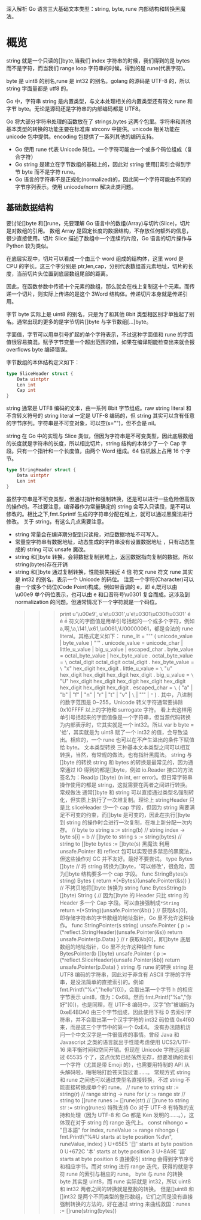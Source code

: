 深入解析 Go 语言三大基础文本类型：string, byte, rune 内部结构和转换黑魔法。

# 概览

string 就是一个只读的[]byte,当我们 index 字符串的时候，我们得到的是 bytes 而不是字符，而当我们 range loop 字符串的时候，得到的是 rune(代表字符)。

byte 是 uint8 的别名,rune 是 int32 的别名。golang 的源码是 UTF-8 的，所以 string 字面量都是 utf8 的。

Go 中，字符串 string 是内置类型，与文本处理相关的内置类型还有符文 rune 和字节 byte。无论是源码还是字符串的内部编码都是 UTF8。

Go 将大部分字符串处理的函数放在了 strings,bytes 这两个包里。字符串和其他基本类型的转换的功能主要在标准库 strconv 中提供。unicode 相关功能在 unicode 包中提供。encoding 包提供了一系列其他的编码支持。

- Go 使用 rune 代表 Unicode 码位。一个字符可能由一个或多个码位组成（复合字符）
- Go string 是建立在字节数组的基础上的，因此对 string 使用[]索引会得到字节 byte 而不是字符 rune。
- Go 语言的字符串不是正规化(normalized)的，因此同一个字符可能由不同的字节序列表示。使用 unicode/norm 解决此类问题。

## 基础数据结构

要讨论[]byte 和[]rune，先要理解 Go 语言中的数组(Array)与切片(Slice)，切片是对数组的引用。
数组 Array 是固定长度的数据结构，不存放任何额外的信息，很少直接使用。切片 Slice 描述了数组中一个连续的片段，Go 语言的切片操作与 Python 较为类似。

在底层实现中，切片可以看成一个由三个 word 组成的结构体，这里 word 是 CPU 的字长。这三个字分别是 ptr,len,cap，分别代表数组首元素地址，切片的长度，当前切片头位置到底层数组尾部的距离。

因此，在函数参数中传递十个元素的数组，那么就会在栈上复制这十个元素。而传递一个切片，则实际上传递的是这个 3Word 结构体。传递切片本身就是传递引用。

字节 byte 实际上是 uint8 的别名，只是为了和其他 8bit 类型相区别才单独起了别名。通常出现的更多的是字节切片[]byte 与字节数组[...]byte。

字面值，字节可以用单引号扩起的单个字符表示，不过这种字面值和 rune 的字面值很容易搞混。赋予字节变量一个超出范围的值，如果在编译期能检查出来就会报 overflows byte 编译错误。

字节数组的本体结构定义如下：

```go
type SliceHeader struct {
    Data uintptr
    Len int
    Cap int
}
```

string 通常是 UTF8 编码的文本，由一系列 8bit 字节组成。raw string literal 和不含转义符号的 string literal 一定是 UTF-8 编码的，但 string 其实可以含有任意的字节序列。字符串是不可变对象，可以空(s="")，但不会是 nil。

string 在 Go 中的实现与 Slice 类似，但因为字符串是不可变类型，因此底层数组的长度就是字符串的长度，所以相比切片，string 结构的本体少了一个 Cap 字段。只有一个指针和一个长度值，由两个 Word 组成。64 位机器上占用 16 个字节。

```go
type StringHeader struct {
    Data uintptr
    Len int
}
```

虽然字符串是不可变类型，但通过指针和强制转换，还是可以进行一些危险但高效的操作的。不过要注意，编译器作为常量确定的 string 会写入只读段，是不可以修改的。相比之下,fmt.Sprintf 生成的字符串分配在堆上，就可以通过黑魔法进行修改。
关于 string，有这么几点需要注意。

- string 常量会在编译期分配到只读段，对应数据地址不可写入。
- 常量空字符串有数据地址，动态生成的字符串没有设置数据地址 ，只有动态生成的 string 可以 unsafe 魔改。
- string 和[]byte 转换，会将数据复制到堆上，返回数据指向复制的数据。所以 string(bytes)存在开销
- string 和[]byte 通过复制转换，性能损失接近 4 倍
  符文 rune
  符文 rune 其实是 int32 的别名，表示一个 Unicode 的码位。
  注意一个字符(Character)可以由一个或多个码位(Code Point)构成。例如带音调的 e，即 é,既可以由\u00e9 单个码位表示，也可以由 e 和口音符号\u0301 复合而成。这涉及到 normalization 的问题。但通常情况下一个字符就是一个码位。
  > > > print u'\u00e9', u'e\u0301',u'e\u0301\u0301\u0301'
  > > > é é é́́
  > > > 符文的字面值是用单引号括起的一个或多个字符，例如 a,啊,\a,\141,\x61,\u0061,\U00000061，都是合法的 rune literal。其格式定义如下：
  > > > rune_lit = "'" ( unicode_value | byte_value ) "'" .
  > > > unicode_value = unicode_char | little_u_value | big_u_value | escaped_char .
  > > > byte_value = octal_byte_value | hex_byte_value .
  > > > octal_byte_value = `\` octal_digit octal_digit octal_digit .
  > > > hex_byte_value = `\` "x" hex_digit hex_digit .
  > > > little_u_value = `\` "u" hex_digit hex_digit hex_digit hex_digit .
  > > > big_u_value = `\` "U" hex_digit hex_digit hex_digit hex_digit
                               hex_digit hex_digit hex_digit hex_digit .
  escaped_char = `\` ( "a" | "b" | "f" | "n" | "r" | "t" | "v" | `\` | "'" | `"` ) .
  其中，八进制的数字范围是 0~255，Unicode 转义字符通常要排除 0x10FFFF 以上的字符和 surrogate 字符。
  看上去这样用单引号括起来的字面值像是一个字符串，但当源代码转换为内部表示时，它其实就是一个 int32。所以 var b byte = '蛤'，其实就是为 uint8 赋了一个 int32 的值，会导致溢出。相应的，一个 rune 也可以在不产生溢出的条件下赋值给 byte。
  文本类型转换
  三种基本文本类型之间可以相互转换，当然，有常规的做法，也有指针黑魔法。
  string 与[]byte 的转换
  string 和 bytes 的转换是最常见的，因为通常通过 IO 得到的都是[]byte，例如 io.Reader 接口的方法签名为：Read(p []byte) (n int, err error)。但日常字符串操作使用的都是 string，这就需要在两者之间进行转换。
  常规做法
  通常[]byte 和 string 可以直接通过类型名强制转化，但实质上执行了一次堆复制。理论上 stringHeader 只是比 sliceHeader 少一个 cap 字段，但因为 string 需要满足不可变的约束，而[]byte 是可变的，因此在执行[]byte 到 string 的操作时会进行一次复制，在堆上新分配一次内存。
  // byte to string
  s := string(b)
  // string index -> byte
  s[i] = b
  // []byte to string
  s := string(bytes)
  // string to []byte
  bytes := []byte(s)
  黑魔法
  利用 unsafe.Pointer 和 reflect 包可以实现很多禁忌的黑魔法，但这些操作对 GC 并不友好。最好不要尝试。
  type Bytes []byte
  // 将 string 转换为[]byte，'可以修改'，很危险，因为[]byte 结构要多一个 cap 字段。
  func StringBytes(s string) Bytes {
  return *(*Bytes)(unsafe.Pointer(&s))
  }
  // 不拷贝地将[]byte 转换为 string
  func BytesString(b []byte) String {
  // 因为[]byte 的 Header 只比 string 的 Header 多一个 Cap 字段。可以直接强制成`*String`
  return *(*String)(unsafe.Pointer(&b))
  }
  // 获取&s[0]，即存储字符串的字节数组的地址指针，Go 里不允许这种操作。
  func StringPointer(s string) unsafe.Pointer {
  p := (*reflect.StringHeader)(unsafe.Pointer(&s))
  return unsafe.Pointer(p.Data)
  }
  // r 获取&b[0]，即[]byte 底层数组的地址指针，Go 里不允许这种操作
  func BytesPointer(b []byte) unsafe.Pointer {
  p := (*reflect.SliceHeader)(unsafe.Pointer(&b))
  return unsafe.Pointer(p.Data)
  }
  string 与 rune 的转换
  string 是 UTF8 编码的字符串，因此对于非含有 ASCII 字符的字符串，是没法简单的直接索引的。例如
  fmt.Printf("%x","hello"[0])，会取出第一个字节 h 的相应字节表示 uint8，值为：0x68。然而
  fmt.Printf("%s","你好"[0])，也是同理，在 UTF-8 编码中，汉字”你”被编码为 0xeE4BDA0 由三个字节组成，因此使用下标 0 去索引字符串，并不会取出第一个汉字字符的 int32 码位值 0x4f60 来，而是这三个字节中的第一个 0xE4。
  没有办法随机访问一个中文汉字是一件很蛋疼的事情。曾经 Java 和 Javascript 之类的语言就出于性能考虑使用 UCS2/UTF-16 来平衡时间和空间开销。但现在 Unicode 字符远远超过 65535 个了，这点优势已经荡然无存，想要准确的索引一个字符（尤其是带 Emoji 的），也需要用特制的 API 从头解码啦，啪啪啪打脸苍天饶过谁……。
  常规方式
  string 和 rune 之间也可以通过类型名直接转换，不过 string 不能直接转换成单个的 rune。
  // rune to string
  str := string(r)
  // range string -> rune
  for i,r := range str
  // string to []rune
  runes := []rune(str)
  // []rune to string
  str := string(runes)
  特殊支持
  Go 对于 UTF-8 有特殊的支持和处理（因为 UTF-8 和 Go 都是 Ken 发明的……。），这体现在对于 string 的 range 迭代上。
  const nihongo = "日本語"
  for index, runeValue := range nihongo {
  fmt.Printf("%#U starts at byte position %d\n", runeValue, index)
  }
  U+65E5 '日' starts at byte position 0
  U+672C '本' starts at byte position 3
  U+8A9E '語' starts at byte position 6
  直接索引 string 会得到字节序号和相应字节。而对 string 进行 range 迭代，获得的就是字符 rune 的索引与相应的 rune。
  byte 与 rune 的转换
  byte 其实是 uint8，而 rune 实际就是 int32，所以 uint8 和 int32 两者之间的转换就是整数的转换。
  但是[]uint8 和[]int32 是两个不同类型的整形数组，它们之间是没有直接强制转换的方法的，好在通过 string 来曲线救国：runes := []rune(string(bytes))

